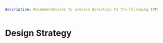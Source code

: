 ```yaml
---
description: Recommendations to provide direction to the following IPFS mobile design phase
---
```


# Design Strategy

